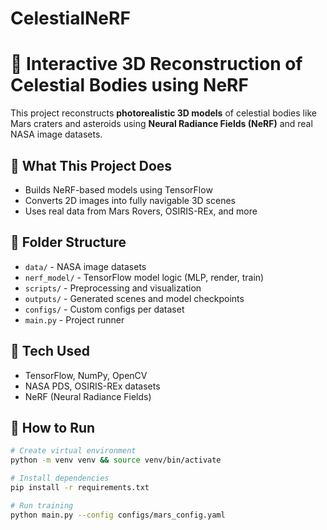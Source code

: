 # CelestialNeRF



# 🚀 Interactive 3D Reconstruction of Celestial Bodies using NeRF

This project reconstructs **photorealistic 3D models** of celestial bodies like Mars craters and asteroids using **Neural Radiance Fields (NeRF)** and real NASA image datasets.

## 🔭 What This Project Does
- Builds NeRF-based models using TensorFlow
- Converts 2D images into fully navigable 3D scenes
- Uses real data from Mars Rovers, OSIRIS-REx, and more

## 📁 Folder Structure
- `data/` - NASA image datasets
- `nerf_model/` - TensorFlow model logic (MLP, render, train)
- `scripts/` - Preprocessing and visualization
- `outputs/` - Generated scenes and model checkpoints
- `configs/` - Custom configs per dataset
- `main.py` - Project runner

## 🧠 Tech Used
- TensorFlow, NumPy, OpenCV
- NASA PDS, OSIRIS-REx datasets
- NeRF (Neural Radiance Fields)

## 🧪 How to Run

```bash
# Create virtual environment
python -m venv venv && source venv/bin/activate

# Install dependencies
pip install -r requirements.txt

# Run training
python main.py --config configs/mars_config.yaml
